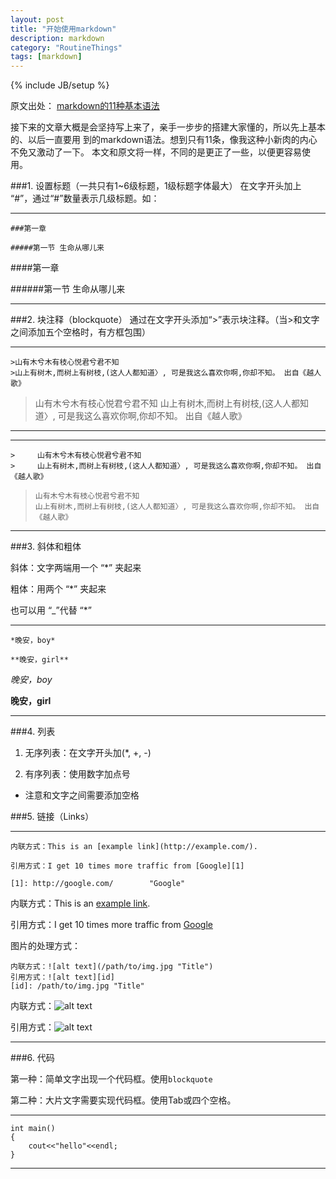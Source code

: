 ```yaml
---
layout: post
title: "开始使用markdown"
description: markdown
category: "RoutineThings"
tags: [markdown]
---
```

{% include JB/setup %}


原文出处： [markdown的11种基本语法](http://www.cnblogs.com/hnrainll/p/3514637.html)

接下来的文章大概是会坚持写上来了，亲手一步步的搭建大家懂的，所以先上基本的、以后一直要用
到的markdown语法。想到只有11条，像我这种小新肉的内心不免又激动了一下。
本文和原文将一样，不同的是更正了一些，以便更容易使用。

###1. 设置标题（一共只有1~6级标题，1级标题字体最大）
在文字开头加上 “#”，通过“#”数量表示几级标题。如：
 

___



    ###第一章
 
    #####第一节 生命从哪儿来

####第一章
 
######第一节 生命从哪儿来


___




###2. 块注释（blockquote）
通过在文字开头添加“>”表示块注释。（当>和文字之间添加五个空格时，有方框包围）



___


    >山有木兮木有枝心悦君兮君不知
    >山上有树木,而树上有树枝,(这人人都知道〉, 可是我这么喜欢你啊,你却不知。 出自《越人歌》

>山有木兮木有枝心悦君兮君不知
>山上有树木,而树上有树枝,(这人人都知道〉, 可是我这么喜欢你啊,你却不知。 出自《越人歌》

___


___


    >     山有木兮木有枝心悦君兮君不知
    >     山上有树木,而树上有树枝,(这人人都知道〉, 可是我这么喜欢你啊,你却不知。 出自《越人歌》

>     山有木兮木有枝心悦君兮君不知
>     山上有树木,而树上有树枝,(这人人都知道〉, 可是我这么喜欢你啊,你却不知。 出自《越人歌》

___


###3. 斜体和粗体

斜体：文字两端用一个 “\*” 夹起来

粗体：用两个 “*” 夹起来

也可以用 “_”代替 “*”

 
___


    *晚安，boy*

    **晚安，girl**


*晚安，boy*

**晚安，girl**

___


###4. 列表

1. 无序列表：在文字开头加(*, +, -)

2. 有序列表：使用数字加点号


* 注意和文字之间需要添加空格


###5. 链接（Links）


___

    内联方式：This is an [example link](http://example.com/).
    
	引用方式：I get 10 times more traffic from [Google][1]
   
	[1]: http://google.com/        "Google" 

内联方式：This is an [example link](http://example.com/).

引用方式：I get 10 times more traffic from [Google][1]

[1]: http://google.com/        "Google com" 



图片的处理方式：

    内联方式：![alt text](/path/to/img.jpg "Title")
    引用方式：![alt text][id] 
    [id]: /path/to/img.jpg "Title"

内联方式：![alt text](/images/favicon.ico "Title")

引用方式：![alt text][id] 

[id]: /images/favicon.ico "Title"

___


###6. 代码

第一种：简单文字出现一个代码框。使用`blockquote`

第二种：大片文字需要实现代码框。使用Tab或四个空格。


___


    int main()
    {
        cout<<"hello"<<endl;
    }
 
___







